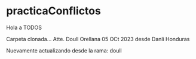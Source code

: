 # practicaConflictos
Hola a TODOS

Carpeta clonada... Atte. Doull Orellana 05 OCt 2023 desde Danli Honduras

Nuevamente actualizando desde la rama: doull
